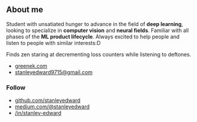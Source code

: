 ## About me

Student with unsatiated hunger to advance in the field of **deep learning**, looking to specialize in **computer vision** and **neural fields**. Familiar with all phases of the **ML product lifecycle**. Always excited to help people and listen to people with similar interests:D

Finds zen staring at decrementing loss counters while listening to deftones. 

- [greenek.com](https://greenek.com)
- [stanleyedward9715@gmail.com](mailto:stanleyedward9715@gmail.com)

### Follow

- [github.com/stanleyedward](https://github.com/stanleyedward)
- [medium.com/@stanleyedward](https://medium.com/@stanleyedward)
- [/in/stanley-edward](https://linkedin.com/in/stanley-edward)
